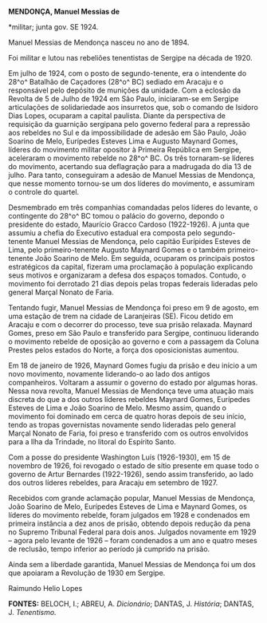 **MENDONÇA, Manuel Messias de**

\*militar; junta gov. SE 1924.

Manuel Messias de Mendonça nasceu no ano de 1894.

Foi militar e lutou nas rebeliões tenentistas de Sergipe na década de
1920.

Em julho de 1924, com o posto de segundo-tenente, era o intendente do
28^o^ Batalhão de Caçadores (28^o^ BC) sediado em Aracaju e o
responsável pelo depósito de munições da unidade. Com a eclosão da
Revolta de 5 de Julho de 1924 em São Paulo, iniciaram-se em Sergipe
articulações de solidariedade aos insurretos que, sob o comando de
Isidoro Dias Lopes, ocuparam a capital paulista. Diante da perspectiva
de requisição da guarnição sergipana pelo governo federal para a
repressão aos rebeldes no Sul e da impossibilidade de adesão em São
Paulo, João Soarino de Melo, Eurípedes Esteves Lima e Augusto Maynard
Gomes, líderes do movimento militar opositor à Primeira República em
Sergipe, aceleraram o movimento rebelde no 28^o^ BC. Os três tornaram-se
líderes do movimento, acertando sua deflagração para a madrugada do dia
13 de julho. Para tanto, conseguiram a adesão de Manuel Messias de
Mendonça, que nesse momento tornou-se um dos líderes do movimento, e
assumiram o controle do quartel.

Desmembrado em três companhias comandadas pelos líderes do levante, o
contingente do 28^o^ BC tomou o palácio do governo, depondo o presidente
do estado, Maurício Gracco Cardoso (1922-1926). A junta que assumiu a
chefia do Executivo estadual era composta pelo segundo-tenente Manuel
Messias de Mendonça, pelo capitão Eurípides Esteves de Lima, pelo
primeiro-tenente Augusto Maynard Gomes e o também primeiro-tenente João
Soarino de Melo. Em seguida, ocuparam os principais postos estratégicos
da capital, fizeram uma proclamação à população explicando seus motivos
e organizaram a defesa dos espaços tomados. Contudo, o movimento foi
derrotado 21 dias depois pelas tropas federais lideradas pelo general
Marçal Nonato de Faria.

Tentando fugir, Manuel Messias de Mendonça foi preso em 9 de agosto, em
uma estação de trem na cidade de Laranjeiras (SE). Ficou detido em
Aracaju e com o decorrer do processo, teve sua prisão relaxada. Maynard
Gomes, preso em São Paulo e transferido para Sergipe, continuou
liderando o movimento rebelde de oposição ao governo e com a passagem da
Coluna Prestes pelos estados do Norte, a força dos oposicionistas
aumentou.

Em 18 de janeiro de 1926, Maynard Gomes fugiu da prisão e deu início a
um novo movimento, novamente liderando-o ao lado dos antigos
companheiros. Voltaram a assumir o governo do estado por algumas horas.
Nessa nova revolta, Manuel Messias de Mendonça teve uma atuação mais
discreta do que a dos outros líderes rebeldes Maynard Gomes, Eurípedes
Esteves de Lima e João Soarino de Melo. Mesmo assim, quando o movimento
foi dominado em cerca de quatro horas depois de seu início, tendo as
tropas governistas novamente sendo lideradas pelo general Marçal Nonato
de Faria, foi preso e transferido com os outros envolvidos para a Ilha
da Trindade, no litoral do Espírito Santo.

Com a posse do presidente Washington Luís (1926-1930), em 15 de novembro
de 1926, foi revogado o estado de sítio presente em quase todo o governo
de Artur Bernardes (1922-1926), sendo assim transferido, ao lado dos
outros líderes rebeldes, para Aracaju em setembro de 1927.

Recebidos com grande aclamação popular, Manuel Messias de Mendonça, João
Soarino de Melo, Eurípedes Esteves de Lima e Maynard Gomes, os líderes
do movimento rebelde, foram julgados em 1928 e condenados em primeira
instância a dez anos de prisão, obtendo depois redução da pena no
Supremo Tribunal Federal para dois anos. Julgados novamente em 1929 –
agora pelo levante de 1926 – foram condenados a um ano e quatro meses de
reclusão, tempo inferior ao período já cumprido na prisão.

Ainda sem a liberdade garantida, Manuel Messias de Mendonça foi um dos
que apoiaram a Revolução de 1930 em Sergipe.

Raimundo Helio Lopes

**FONTES:** BELOCH, I.; ABREU, A. *Dicionário*; DANTAS, J. *História*;
DANTAS, J. *Tenentismo.*
